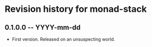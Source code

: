 # Revision history for monad-stack

## 0.1.0.0 -- YYYY-mm-dd

* First version. Released on an unsuspecting world.
